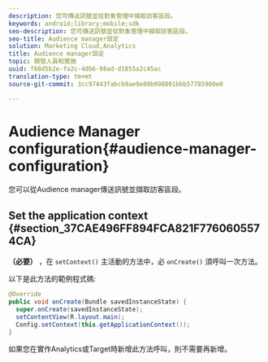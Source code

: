 ```yaml
---
description: 您可傳送訊號並從對象管理中擷取訪客區段。
keywords: android;library;mobile;sdk
seo-description: 您可傳送訊號並從對象管理中擷取訪客區段。
seo-title: Audience manager設定
solution: Marketing Cloud,Analytics
title: Audience manager設定
topic: 開發人員和實施
uuid: f68d5b2e-fa2c-4db6-98ad-d1855a2c45ac
translation-type: tm+mt
source-git-commit: 3cc97443fabcb9ae9e09b998801bbb57785960e0

---
```



# Audience Manager configuration{#audience-manager-configuration}

您可以從Audience manager傳送訊號並擷取訪客區段。

## Set the application context {#section_37CAE496FF894FCA821F7760605574CA}

**（必要）** ，在 `setContext()` 主活動的方法中，必 `onCreate()` 須呼叫一次方法。

以下是此方法的範例程式碼:

```java
@Override 
public void onCreate(Bundle savedInstanceState) { 
  super.onCreate(savedInstanceState); 
  setContentView(R.layout.main); 
  Config.setContext(this.getApplicationContext()); 
}
```

如果您在實作Analytics或Target時新增此方法呼叫，則不需要再新增。
